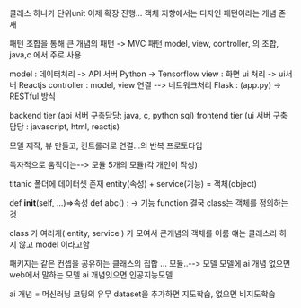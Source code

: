 클래스 하나가 단위unit
이제 확장 진행...
객체 지향에서는 디자인 패턴이라는 개념 존재

패턴 조합을 통해 큰 개념의 패턴 -> MVC 패턴
model, view, controller, 의 조합, java,c 에서 주로 사용

model : 데이터처리 -> API 서버 Python -> Tensorflow
view : 화면 ui 처리  -> ui서버 Reactjs
controller : model, view 연결 --> 네트워크처리 Flask : (app.py)  -> RESTful 방식

backend tier (api 서버 구축담당: java, c, python sql)
frontend tier (ui 서버 구축담당 : javascript, html, reactjs)

모델 제작, 뷰 만들고, 컨트롤러로 연결...의 반복
프로토타입

독자적으로 움직이는--> 모듈
5개의 모듈(각 개인이 작성) 

titanic 폴더에 데이터셋 존재
entity(속성) + service(기능) = 객체(object)

def __init__(self, ...)=>속성
def abc() : -> 기능 function
결국 class는 객체를 정의하는 것

class 가 여러개( entity, service ) 가 모여서 큰개념의 객체를 이룸
얘는 클래스라 하지 않고 model 이라고함

패키지는 같은 컨셉을 공유하는 클래스의 집합 ... 모듈..--> 모델
모델에 ai 개념 없으면 web에서 말하는 모델
ai 개념잇으면 인공지능모델

ai 개념 = 머신러닝 코딩의 유무
dataset을 추가하면 지도학습, 없으면 비지도학습